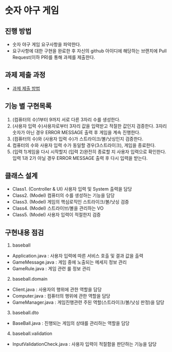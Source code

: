 # 숫자 야구 게임
## 진행 방법
* 숫자 야구 게임 요구사항을 파악한다.
* 요구사항에 대한 구현을 완료한 후 자신의 github 아이디에 해당하는 브랜치에 Pull Request(이하 PR)를 통해 과제를 제출한다.

## 과제 제출 과정
* [과제 제출 방법](https://github.com/next-step/nextstep-docs/tree/master/precourse)

## 기능 별 구현목록
1. (컴퓨터의 수)1부터 9까지 서로 다른 3자리 수를 생성한다.
2. (사용자 입력 수)사용자로부터 3자리 값을 입력받고 적절한 값인지 검증한다. 3자리 숫자가 아닌 경우 ERROR MESSAGE 출력 후 게임을 계속 진행한다. 
3. (컴퓨터의 수)와 (사용자 입력 수)가 스트라이크/볼/낫싱인지 검증한다.
4. 컴퓨터의 수와 사용자 입력 수가 동일할 경우(3스트라이크), 게임을 종료한다.
5. (입력 1)게임을 다시 시작할지 (입력 2)완전히 종료할 지 사용자 입력으로 확인한다. 입력 1과 2가 아닐 경우 ERROR MESSAGE 출력 후 다시 입력을 받는다.

## 클래스 설계
* Class1. (Controller & UI) 사용자 입력 및 System 출력을 담당 
* Class2. (Model) 컴퓨터의 수를 생성하는 기능을 담당
* Class3. (Model) 게임의 핵심로직인 스트라이크/볼/낫싱 검증
* Class4. (Model) 스트라이브/볼을 관리하는 VO
* Class5. (Model) 사용자 입력이 적절한지 검증

## 구현내용 점검
1. baseball 
* Application.java : 사용자 입력에 따른 서비스 호출 및 결과 값을 출력
* GameMessage.java : 게임 중에 노출되는 메세지 정보 관리
* GameRule.java : 게임 관련 룰 정보 관리

2. baseball.domain
* Client.java : 사용자의 행위에 관한 역할을 담당
* Computer.java : 컴퓨터의 행위에 관한 역할을 담당
* GameManager.java : 게임진행관련 주된 역할(스트라이크/볼/낫싱 판정)을 담당

3. baseball.dto
* BaseBall.java : 진행되는 게임의 상태를 관리하는 역할을 담당

4. baseball.validation
* InputValidationCheck.java : 사용자 입력이 적절함을 판단하는 기능을 담당